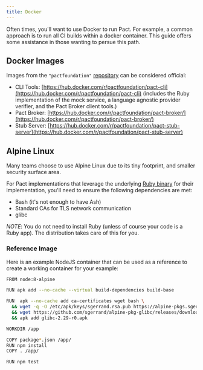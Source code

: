 ```yaml
---
title: Docker
---
```


Often times, you'll want to use Docker to run Pact. For example, a common approach is to run all CI builds within a docker container. This guide offers some assistance in those wanting to persue this path.

## Docker Images

Images from the `"pactfoundation"` [repository](https://hub.docker.com/u/pactfoundation) can be considered official:

* CLI Tools: [https://hub.docker.com/r/pactfoundation/pact-cli](https://hub.docker.com/r/pactfoundation/pact-cli) \(includes the Ruby implementation of the mock service, a language agnostic provider verifier, and the Pact Broker client tools.\)
* Pact Broker: [https://hub.docker.com/r/pactfoundation/pact-broker/](https://hub.docker.com/r/pactfoundation/pact-broker/)
* Stub Server: [https://hub.docker.com/r/pactfoundation/pact-stub-server](https://hub.docker.com/r/pactfoundation/pact-stub-server)

## Alpine Linux

Many teams choose to use Alpine Linux due to its tiny footprint, and smaller security surface area.

For Pact implementations that leverage the underlying [Ruby binary](https://github.com/pact-foundation/pact.io/tree/4534866180df92046ce0e8fcac019ea3b0cd8e2a/docker/feature_support.md) for their implementation, you'll need to ensure the following dependencies are met:

* Bash \(it's not enough to have Ash\)
* Standard CAs for TLS network communication
* glibc

_NOTE_: You do not need to install Ruby \(unless of course your code is a Ruby app\). The distribution takes care of this for you.

### Reference Image

Here is an example NodeJS container that can be used as a reference to create a working container for your example:

```bash
FROM node:8-alpine

RUN apk add --no-cache --virtual build-dependencies build-base

RUN  apk --no-cache add ca-certificates wget bash \
  && wget -q -O /etc/apk/keys/sgerrand.rsa.pub https://alpine-pkgs.sgerrand.com/sgerrand.rsa.pub \
  && wget https://github.com/sgerrand/alpine-pkg-glibc/releases/download/2.29-r0/glibc-2.29-r0.apk \
  && apk add glibc-2.29-r0.apk

WORKDIR /app

COPY package*.json /app/
RUN npm install
COPY . /app/

RUN npm test
```

